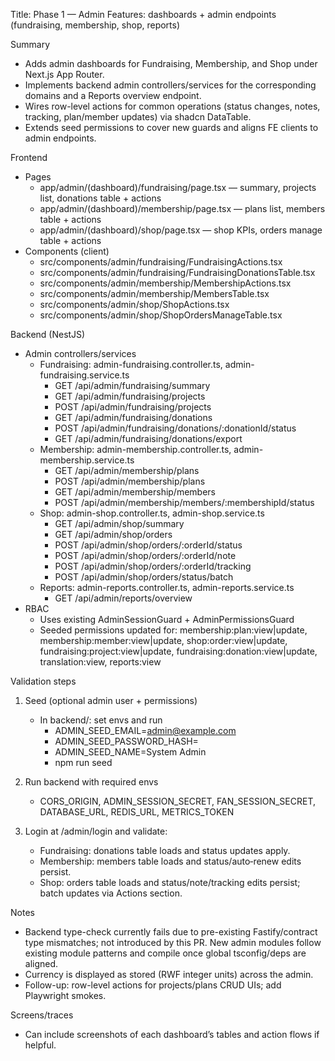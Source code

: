 Title: Phase 1 — Admin Features: dashboards + admin endpoints (fundraising, membership, shop, reports)

Summary

- Adds admin dashboards for Fundraising, Membership, and Shop under Next.js App Router.
- Implements backend admin controllers/services for the corresponding domains and a Reports overview endpoint.
- Wires row-level actions for common operations (status changes, notes, tracking, plan/member updates) via shadcn DataTable.
- Extends seed permissions to cover new guards and aligns FE clients to admin endpoints.

Frontend

- Pages
  - app/admin/(dashboard)/fundraising/page.tsx — summary, projects list, donations table + actions
  - app/admin/(dashboard)/membership/page.tsx — plans list, members table + actions
  - app/admin/(dashboard)/shop/page.tsx — shop KPIs, orders manage table + actions
- Components (client)
  - src/components/admin/fundraising/FundraisingActions.tsx
  - src/components/admin/fundraising/FundraisingDonationsTable.tsx
  - src/components/admin/membership/MembershipActions.tsx
  - src/components/admin/membership/MembersTable.tsx
  - src/components/admin/shop/ShopActions.tsx
  - src/components/admin/shop/ShopOrdersManageTable.tsx

Backend (NestJS)

- Admin controllers/services
  - Fundraising: admin-fundraising.controller.ts, admin-fundraising.service.ts
    - GET /api/admin/fundraising/summary
    - GET /api/admin/fundraising/projects
    - POST /api/admin/fundraising/projects
    - GET /api/admin/fundraising/donations
    - POST /api/admin/fundraising/donations/:donationId/status
    - GET /api/admin/fundraising/donations/export
  - Membership: admin-membership.controller.ts, admin-membership.service.ts
    - GET /api/admin/membership/plans
    - POST /api/admin/membership/plans
    - GET /api/admin/membership/members
    - POST /api/admin/membership/members/:membershipId/status
  - Shop: admin-shop.controller.ts, admin-shop.service.ts
    - GET /api/admin/shop/summary
    - GET /api/admin/shop/orders
    - POST /api/admin/shop/orders/:orderId/status
    - POST /api/admin/shop/orders/:orderId/note
    - POST /api/admin/shop/orders/:orderId/tracking
    - POST /api/admin/shop/orders/status/batch
  - Reports: admin-reports.controller.ts, admin-reports.service.ts
    - GET /api/admin/reports/overview
- RBAC
  - Uses existing AdminSessionGuard + AdminPermissionsGuard
  - Seeded permissions updated for: membership:plan:view|update, membership:member:view|update, shop:order:view|update, fundraising:project:view|update, fundraising:donation:view|update, translation:view, reports:view

Validation steps

1) Seed (optional admin user + permissions)
   - In backend/: set envs and run
     - ADMIN_SEED_EMAIL=admin@example.com
     - ADMIN_SEED_PASSWORD_HASH=<bcrypt-hash>
     - ADMIN_SEED_NAME=System Admin
     - npm run seed

2) Run backend with required envs
   - CORS_ORIGIN, ADMIN_SESSION_SECRET, FAN_SESSION_SECRET, DATABASE_URL, REDIS_URL, METRICS_TOKEN

3) Login at /admin/login and validate:
   - Fundraising: donations table loads and status updates apply.
   - Membership: members table loads and status/auto‑renew edits persist.
   - Shop: orders table loads and status/note/tracking edits persist; batch updates via Actions section.

Notes

- Backend type-check currently fails due to pre-existing Fastify/contract type mismatches; not introduced by this PR. New admin modules follow existing module patterns and compile once global tsconfig/deps are aligned.
- Currency is displayed as stored (RWF integer units) across the admin.
- Follow-up: row-level actions for projects/plans CRUD UIs; add Playwright smokes.

Screens/traces

- Can include screenshots of each dashboard’s tables and action flows if helpful.

